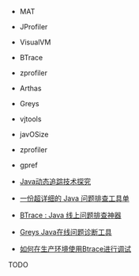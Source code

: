 * MAT
* JProfiler
* VisualVM
* BTrace
* zprofiler
* Arthas
* Greys
* vjtools
* javOSize
* zprofiler
* gpref


* [Java动态追踪技术探究](https://mp.weixin.qq.com/s/_hSaI5yMvPTWxvFgl-UItA)
* [一份超详细的 Java 问题排查工具单](https://mp.weixin.qq.com/s/9LqlzIqg0fFUcgOIzzblUg)
* [BTrace : Java 线上问题排查神器](http://www.cnblogs.com/fengzheng/p/7416942.html)
* [Greys Java在线问题诊断工具](https://yq.aliyun.com/articles/2390)
* [如何在生产环境使用Btrace进行调试](https://www.jianshu.com/p/dbb3a8b5c92f)


TODO

